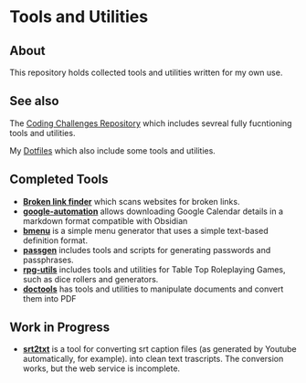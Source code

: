 # Tools and Utilities

## About 

This repository holds collected tools and utilities written for my own use.

## See also 

The [Coding Challenges Repository](https://github.com/bricef/coding-challenges) which includes sevreal fully fucntioning tools and utilities.

My [Dotfiles](https://github.com/bricef/coding-challenges) which also include some tools and utilities.

## Completed Tools

- [**Broken link finder**](./broken-links-finder/) which scans websites for broken links.
- [**google-automation**](./google-automation) allows downloading Google Calendar details in a markdown format compatible with Obsidian
- [**bmenu**](./bmenu/) is a simple menu generator that uses a simple text-based definition format.
- [**passgen**](./passgen/) includes tools and scripts for generating passwords and passphrases.
- [**rpg-utils**](./rpg-utils/) includes tools and utilities for Table Top Roleplaying Games, such as dice rollers and generators.
- [**doctools**](./doctools/) has tools and utilities to manipulate documents and convert them into PDF

## Work in Progress

- [**srt2txt**](./srt2txt/) is a tool for converting srt caption files (as generated by Youtube automatically, for example). into clean text trascripts. The conversion works, but the web service is incomplete.
